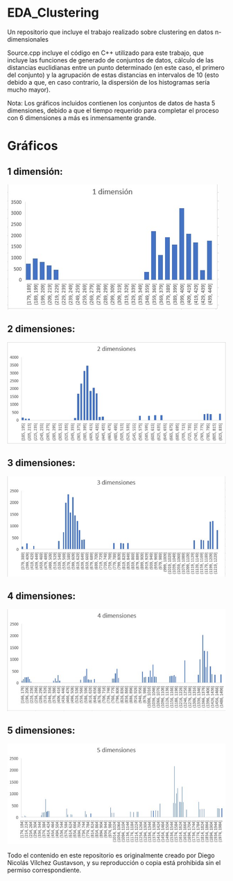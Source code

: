 # EDA_Clustering
Un repositorio que incluye el trabajo realizado sobre clustering en datos n-dimensionales

Source.cpp incluye el código en C++ utilizado para este trabajo, que incluye las funciones de generado de conjuntos de datos, cálculo de las distancias euclidianas entre un punto determinado (en este caso, el primero del conjunto) y la agrupación de estas distancias en intervalos de 10 (esto debido a que, en caso contrario, la dispersión de los histogramas sería mucho mayor).

Nota: Los gráficos incluidos contienen los conjuntos de datos de hasta 5 dimensiones, debido a que el tiempo requerido para completar el proceso con 6 dimensiones a más es inmensamente grande.

# Gráficos

## 1 dimensión:
![1dim](1dim.jpg)

## 2 dimensiones:
![2dim](2dim.jpg)

## 3 dimensiones:
![3dim](3dim.jpg)

## 4 dimensiones:
![4dim](4dim.jpg)

## 5 dimensiones:
![5dim](5dim.jpg)

Todo el contenido en este repositorio es originalmente creado por Diego Nicolás Vílchez Gustavson, y su reproducción o copia está prohibida sin el permiso correspondiente.
